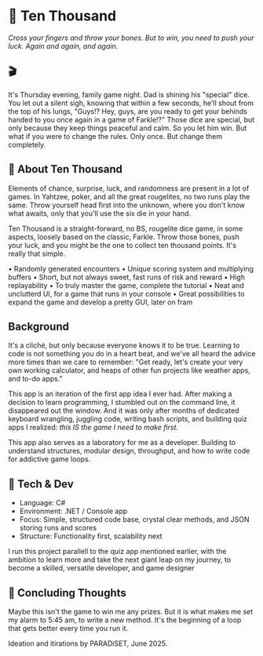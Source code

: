 
# 🔮 Ten Thousand
*Cross your fingers and throw your bones. But to win, you need to push your luck. Again and again, and again.*

## 🎬
It's Thursday evening, family game night. Dad is shining his "special" dice. You let out a silent sigh, knowing that within a few seconds, he'll shout from the top of his lungs, "Guys!? Hey, guys, are you ready to get your behinds handed to you once again in a game of Farkle!?" Those dice are special, but only because they keep things peaceful and calm. So you let him win. But what if you were to change the rules. Only once. But change them completely.

## 🎲 About Ten Thousand
Elements of chance, surprise, luck, and randomness are present in a lot of games. In Yahtzee, poker, and all the great rougelites, no two runs play the same. Throw yourself head first into the unknown, where you don't know what awaits, only that you'll use the six die in your hand. 

Ten Thousand is a straight-forward, no BS, rougelite dice game, in some aspects, loosely based on the classic, Farkle. Throw those bones, push your luck, and you might be the one to collect ten thousand points. It's really that simple.

• Randomly generated encounters
• Unique scoring system and multiplying buffers
• Short, but not always sweet, fast runs of risk and reward
• High replayability
• To truly master the game, complete the tutorial
• Neat and unclutterd UI, for a game that runs in your console
• Great possibilities to expand the game and develop a pretty GUI, later on fram

## Background
It's a cliché, but only because everyone knows it to be true. Learning to code is not something you do in a heart beat, 
and we've all heard the advice more times than we care to remember: "Get ready, let's create your very own working calculator, 
and heaps of other fun projects like weather apps, and to-do apps." 

This app is an iteration of the first app idea I ever had. After making a decision to learn programming, I stumbled out on the command line,
it disappeared out the window. And it was only after months of dedicated keyboard wrangling, juggling code, 
writing bash scripts, and building quiz apps I realized: *this IS the game I need to make first.*

This app also serves as a laboratory for me as a developer. 
Building to understand structures, modular design, throughput, 
and how to write code for addictive game loops.

## 🔧 Tech & Dev
- Language: C#
- Environment: .NET / Console app
- Focus: Simple, structured code base, crystal clear methods, and JSON storing runs and scores
- Structure: Functionality first, scalability next

I run this project parallell to the quiz app mentioned earlier, with the ambition to learn more and take the next giant leap on my journey, to become a skilled, versatile developer, and game designer

## 🏁 Concluding Thoughts
Maybe this isn't the game to win me any prizes. But it is what makes me set my alarm to 5:45 am, to write a new method. It's the beginning of a loop that gets better every time you run it.

Ideation and itirations by PARADiSET, June 2025.
